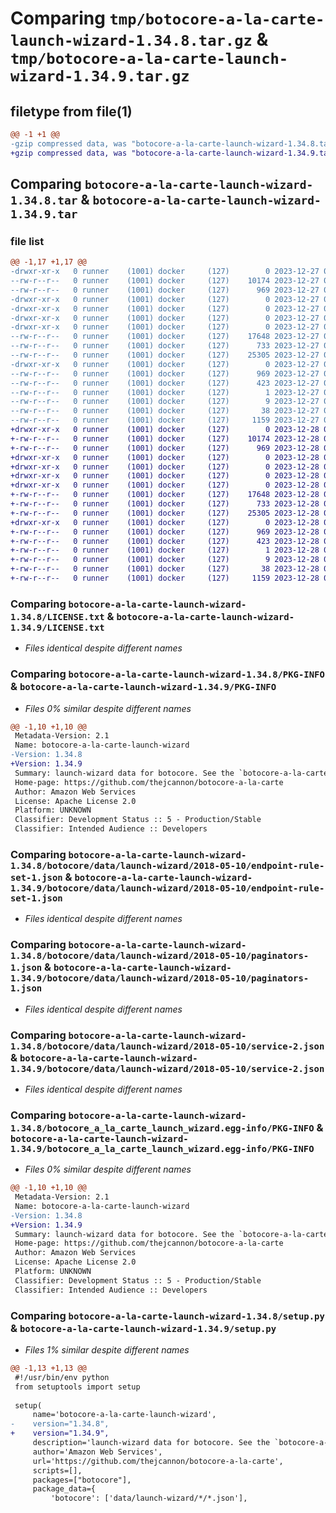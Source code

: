 # Comparing `tmp/botocore-a-la-carte-launch-wizard-1.34.8.tar.gz` & `tmp/botocore-a-la-carte-launch-wizard-1.34.9.tar.gz`

## filetype from file(1)

```diff
@@ -1 +1 @@
-gzip compressed data, was "botocore-a-la-carte-launch-wizard-1.34.8.tar", last modified: Wed Dec 27 01:06:50 2023, max compression
+gzip compressed data, was "botocore-a-la-carte-launch-wizard-1.34.9.tar", last modified: Thu Dec 28 01:06:52 2023, max compression
```

## Comparing `botocore-a-la-carte-launch-wizard-1.34.8.tar` & `botocore-a-la-carte-launch-wizard-1.34.9.tar`

### file list

```diff
@@ -1,17 +1,17 @@
-drwxr-xr-x   0 runner    (1001) docker     (127)        0 2023-12-27 01:06:50.647340 botocore-a-la-carte-launch-wizard-1.34.8/
--rw-r--r--   0 runner    (1001) docker     (127)    10174 2023-12-27 01:06:50.000000 botocore-a-la-carte-launch-wizard-1.34.8/LICENSE.txt
--rw-r--r--   0 runner    (1001) docker     (127)      969 2023-12-27 01:06:50.647340 botocore-a-la-carte-launch-wizard-1.34.8/PKG-INFO
-drwxr-xr-x   0 runner    (1001) docker     (127)        0 2023-12-27 01:06:50.647340 botocore-a-la-carte-launch-wizard-1.34.8/botocore/
-drwxr-xr-x   0 runner    (1001) docker     (127)        0 2023-12-27 01:06:50.647340 botocore-a-la-carte-launch-wizard-1.34.8/botocore/data/
-drwxr-xr-x   0 runner    (1001) docker     (127)        0 2023-12-27 01:06:50.647340 botocore-a-la-carte-launch-wizard-1.34.8/botocore/data/launch-wizard/
-drwxr-xr-x   0 runner    (1001) docker     (127)        0 2023-12-27 01:06:50.647340 botocore-a-la-carte-launch-wizard-1.34.8/botocore/data/launch-wizard/2018-05-10/
--rw-r--r--   0 runner    (1001) docker     (127)    17648 2023-12-27 01:06:29.000000 botocore-a-la-carte-launch-wizard-1.34.8/botocore/data/launch-wizard/2018-05-10/endpoint-rule-set-1.json
--rw-r--r--   0 runner    (1001) docker     (127)      733 2023-12-27 01:06:29.000000 botocore-a-la-carte-launch-wizard-1.34.8/botocore/data/launch-wizard/2018-05-10/paginators-1.json
--rw-r--r--   0 runner    (1001) docker     (127)    25305 2023-12-27 01:06:29.000000 botocore-a-la-carte-launch-wizard-1.34.8/botocore/data/launch-wizard/2018-05-10/service-2.json
-drwxr-xr-x   0 runner    (1001) docker     (127)        0 2023-12-27 01:06:50.647340 botocore-a-la-carte-launch-wizard-1.34.8/botocore_a_la_carte_launch_wizard.egg-info/
--rw-r--r--   0 runner    (1001) docker     (127)      969 2023-12-27 01:06:50.000000 botocore-a-la-carte-launch-wizard-1.34.8/botocore_a_la_carte_launch_wizard.egg-info/PKG-INFO
--rw-r--r--   0 runner    (1001) docker     (127)      423 2023-12-27 01:06:50.000000 botocore-a-la-carte-launch-wizard-1.34.8/botocore_a_la_carte_launch_wizard.egg-info/SOURCES.txt
--rw-r--r--   0 runner    (1001) docker     (127)        1 2023-12-27 01:06:50.000000 botocore-a-la-carte-launch-wizard-1.34.8/botocore_a_la_carte_launch_wizard.egg-info/dependency_links.txt
--rw-r--r--   0 runner    (1001) docker     (127)        9 2023-12-27 01:06:50.000000 botocore-a-la-carte-launch-wizard-1.34.8/botocore_a_la_carte_launch_wizard.egg-info/top_level.txt
--rw-r--r--   0 runner    (1001) docker     (127)       38 2023-12-27 01:06:50.647340 botocore-a-la-carte-launch-wizard-1.34.8/setup.cfg
--rw-r--r--   0 runner    (1001) docker     (127)     1159 2023-12-27 01:06:50.000000 botocore-a-la-carte-launch-wizard-1.34.8/setup.py
+drwxr-xr-x   0 runner    (1001) docker     (127)        0 2023-12-28 01:06:52.226361 botocore-a-la-carte-launch-wizard-1.34.9/
+-rw-r--r--   0 runner    (1001) docker     (127)    10174 2023-12-28 01:06:51.000000 botocore-a-la-carte-launch-wizard-1.34.9/LICENSE.txt
+-rw-r--r--   0 runner    (1001) docker     (127)      969 2023-12-28 01:06:52.226361 botocore-a-la-carte-launch-wizard-1.34.9/PKG-INFO
+drwxr-xr-x   0 runner    (1001) docker     (127)        0 2023-12-28 01:06:52.226361 botocore-a-la-carte-launch-wizard-1.34.9/botocore/
+drwxr-xr-x   0 runner    (1001) docker     (127)        0 2023-12-28 01:06:52.226361 botocore-a-la-carte-launch-wizard-1.34.9/botocore/data/
+drwxr-xr-x   0 runner    (1001) docker     (127)        0 2023-12-28 01:06:52.226361 botocore-a-la-carte-launch-wizard-1.34.9/botocore/data/launch-wizard/
+drwxr-xr-x   0 runner    (1001) docker     (127)        0 2023-12-28 01:06:52.226361 botocore-a-la-carte-launch-wizard-1.34.9/botocore/data/launch-wizard/2018-05-10/
+-rw-r--r--   0 runner    (1001) docker     (127)    17648 2023-12-28 01:06:26.000000 botocore-a-la-carte-launch-wizard-1.34.9/botocore/data/launch-wizard/2018-05-10/endpoint-rule-set-1.json
+-rw-r--r--   0 runner    (1001) docker     (127)      733 2023-12-28 01:06:26.000000 botocore-a-la-carte-launch-wizard-1.34.9/botocore/data/launch-wizard/2018-05-10/paginators-1.json
+-rw-r--r--   0 runner    (1001) docker     (127)    25305 2023-12-28 01:06:26.000000 botocore-a-la-carte-launch-wizard-1.34.9/botocore/data/launch-wizard/2018-05-10/service-2.json
+drwxr-xr-x   0 runner    (1001) docker     (127)        0 2023-12-28 01:06:52.226361 botocore-a-la-carte-launch-wizard-1.34.9/botocore_a_la_carte_launch_wizard.egg-info/
+-rw-r--r--   0 runner    (1001) docker     (127)      969 2023-12-28 01:06:52.000000 botocore-a-la-carte-launch-wizard-1.34.9/botocore_a_la_carte_launch_wizard.egg-info/PKG-INFO
+-rw-r--r--   0 runner    (1001) docker     (127)      423 2023-12-28 01:06:52.000000 botocore-a-la-carte-launch-wizard-1.34.9/botocore_a_la_carte_launch_wizard.egg-info/SOURCES.txt
+-rw-r--r--   0 runner    (1001) docker     (127)        1 2023-12-28 01:06:52.000000 botocore-a-la-carte-launch-wizard-1.34.9/botocore_a_la_carte_launch_wizard.egg-info/dependency_links.txt
+-rw-r--r--   0 runner    (1001) docker     (127)        9 2023-12-28 01:06:52.000000 botocore-a-la-carte-launch-wizard-1.34.9/botocore_a_la_carte_launch_wizard.egg-info/top_level.txt
+-rw-r--r--   0 runner    (1001) docker     (127)       38 2023-12-28 01:06:52.226361 botocore-a-la-carte-launch-wizard-1.34.9/setup.cfg
+-rw-r--r--   0 runner    (1001) docker     (127)     1159 2023-12-28 01:06:51.000000 botocore-a-la-carte-launch-wizard-1.34.9/setup.py
```

### Comparing `botocore-a-la-carte-launch-wizard-1.34.8/LICENSE.txt` & `botocore-a-la-carte-launch-wizard-1.34.9/LICENSE.txt`

 * *Files identical despite different names*

### Comparing `botocore-a-la-carte-launch-wizard-1.34.8/PKG-INFO` & `botocore-a-la-carte-launch-wizard-1.34.9/PKG-INFO`

 * *Files 0% similar despite different names*

```diff
@@ -1,10 +1,10 @@
 Metadata-Version: 2.1
 Name: botocore-a-la-carte-launch-wizard
-Version: 1.34.8
+Version: 1.34.9
 Summary: launch-wizard data for botocore. See the `botocore-a-la-carte` package for more info.
 Home-page: https://github.com/thejcannon/botocore-a-la-carte
 Author: Amazon Web Services
 License: Apache License 2.0
 Platform: UNKNOWN
 Classifier: Development Status :: 5 - Production/Stable
 Classifier: Intended Audience :: Developers
```

### Comparing `botocore-a-la-carte-launch-wizard-1.34.8/botocore/data/launch-wizard/2018-05-10/endpoint-rule-set-1.json` & `botocore-a-la-carte-launch-wizard-1.34.9/botocore/data/launch-wizard/2018-05-10/endpoint-rule-set-1.json`

 * *Files identical despite different names*

### Comparing `botocore-a-la-carte-launch-wizard-1.34.8/botocore/data/launch-wizard/2018-05-10/paginators-1.json` & `botocore-a-la-carte-launch-wizard-1.34.9/botocore/data/launch-wizard/2018-05-10/paginators-1.json`

 * *Files identical despite different names*

### Comparing `botocore-a-la-carte-launch-wizard-1.34.8/botocore/data/launch-wizard/2018-05-10/service-2.json` & `botocore-a-la-carte-launch-wizard-1.34.9/botocore/data/launch-wizard/2018-05-10/service-2.json`

 * *Files identical despite different names*

### Comparing `botocore-a-la-carte-launch-wizard-1.34.8/botocore_a_la_carte_launch_wizard.egg-info/PKG-INFO` & `botocore-a-la-carte-launch-wizard-1.34.9/botocore_a_la_carte_launch_wizard.egg-info/PKG-INFO`

 * *Files 0% similar despite different names*

```diff
@@ -1,10 +1,10 @@
 Metadata-Version: 2.1
 Name: botocore-a-la-carte-launch-wizard
-Version: 1.34.8
+Version: 1.34.9
 Summary: launch-wizard data for botocore. See the `botocore-a-la-carte` package for more info.
 Home-page: https://github.com/thejcannon/botocore-a-la-carte
 Author: Amazon Web Services
 License: Apache License 2.0
 Platform: UNKNOWN
 Classifier: Development Status :: 5 - Production/Stable
 Classifier: Intended Audience :: Developers
```

### Comparing `botocore-a-la-carte-launch-wizard-1.34.8/setup.py` & `botocore-a-la-carte-launch-wizard-1.34.9/setup.py`

 * *Files 1% similar despite different names*

```diff
@@ -1,13 +1,13 @@
 #!/usr/bin/env python
 from setuptools import setup
 
 setup(
     name='botocore-a-la-carte-launch-wizard',
-    version="1.34.8",
+    version="1.34.9",
     description='launch-wizard data for botocore. See the `botocore-a-la-carte` package for more info.',
     author='Amazon Web Services',
     url='https://github.com/thejcannon/botocore-a-la-carte',
     scripts=[],
     packages=["botocore"],
     package_data={
         'botocore': ['data/launch-wizard/*/*.json'],
```

